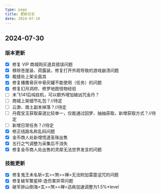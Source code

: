 ```yaml
---
type: page
title: 更新日志
date: 2024-07-18
---
```

<!-- markdownlint-disable MD033 -->

<div id="changeLog">

## 2024-07-30

### 版本更新

- [x] 修复 VIP 商城购买道具错误问题
- [x] 移除苍崖装、荷露装，修复打开外观导致的游戏崩溃问题
- [x] 裁缝处上架全面具
- [x] 修复播撒骨灰中骨灰罐不能使用（任务）的问题
- [x] 修复幻月洞府、修罗地图怪物经验
- [ ] 未飞141后纯挂机，可以额外增加破凶咒金丹？
- [ ] 商城上架细节礼包？//待定
- [ ] 云渺、南土副本掉落？//待定
- [ ] 丹霞宝玉获取渠道比较单一，仅能通过回梦、抽抽获取，新增获取方式？//待定
- [ ] 新增日常任务？//待定
- [x] 修正线路名称乱码问题
- [x] 金币商人处新增悟道圣珠出售
- [x] 五行之气调整为采集后不消失
- [x] 修复金币商人处出售的灵犀无法世界发言的问题

### 技能更新

- [x] 修复鬼王未名斩<玄><煞><禅>无法附加雷霆诅咒的问题
- [x] 修复破军繁星碎·连伤害异常问题
- [x] 破军排山倒海<玄><煞><禅>迅疾加速调整为1.5%*level

</div>
